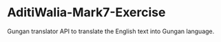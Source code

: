 # AditiWalia-Mark7-Exercise
Gungan translator API to translate the English text into Gungan language.
